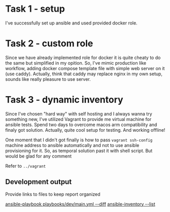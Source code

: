 
# Task 1 - setup

I've successfully set up ansible and used provided docker role.

# Task 2 - custom role

Since we have already implemented role for docker it is quite cheaty to do the same but simplified in my opition.
So, I've mimic production like workflow, adding docker compose template file with simple web server on it (use caddy). Actually, think that caddy may replace nginx in my own setup, sounds like really pleasure to use server.


# Task 3 - dynamic inventory

Since I've chosen "hard way" with self hosting and I always wanna try something new, I've utilized Vagrant to provide me virtual machine for ansible tests.
Spend two days to overcome macos arm compatibility and finaly got solution.
Actually, quite cool setup for testing. And working offline!

One moment that I didn't got finally is how to pass `vagrant ssh-config` machine address to ansible automatically and not to use ansible provisioning for it. So, as temporal solution past it with shell script. But would be glad for any comment

Refer to `../vagrant`

## Development output

Provide links to files to keep report organized

[ansible-playbook playbooks/dev/main.yml --diff](./attachments/ansible-playbook-diff)
[ansible-inventory --list](./attachments/ansible-inventory-list)